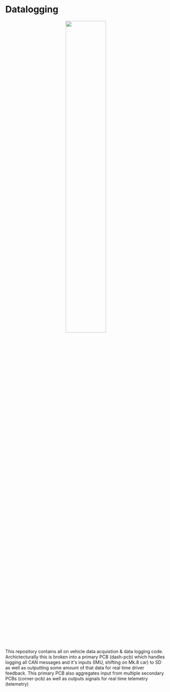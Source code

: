 # Datalogging
<p align="center">
  <img src="https://drive.google.com/uc?export=view&id=1H7nEAA-eNDy9veOrQS1f3jlEyWO0lqVX", width="50%"/>
</p>
This repository contains all on vehicle data acquistion & data logging code. Archictecturally this is broken into a primary PCB (dash-pcb) which handles logging all CAN messages and it's inputs (IMU, shifting on Mk.8 car) to SD as well as outputting some amount of that data for real time driver feedback. This primary PCB also aggregates input from multiple secondary PCBs (corner-pcb) as well as outputs signals for real time telemetry (telemetry)
